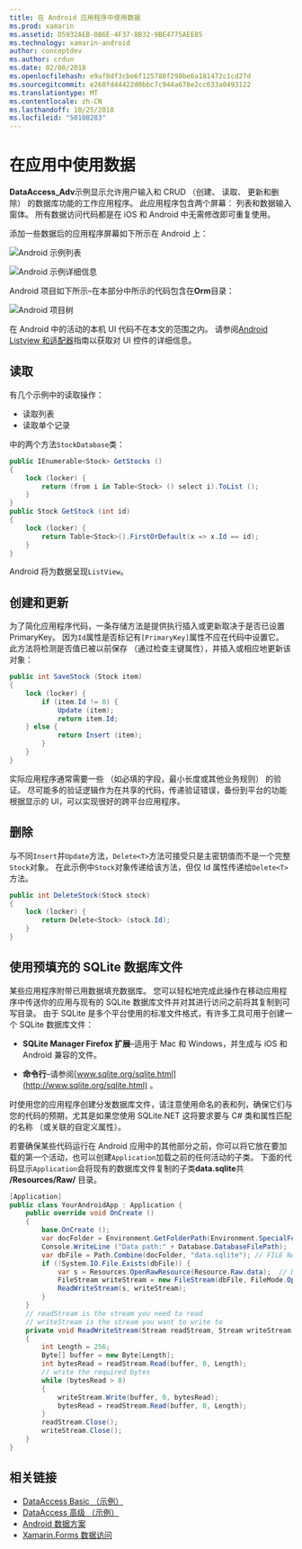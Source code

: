 ```yaml
---
title: 在 Android 应用程序中使用数据
ms.prod: xamarin
ms.assetid: D5932AEB-0B6E-4F37-8B32-9BE4775AEE85
ms.technology: xamarin-android
author: conceptdev
ms.author: crdun
ms.date: 02/08/2018
ms.openlocfilehash: e9af8df3cbe6f125788f298be6a181472c1cd27d
ms.sourcegitcommit: e268fd44422d0bbc7c944a678e2cc633a0493122
ms.translationtype: MT
ms.contentlocale: zh-CN
ms.lasthandoff: 10/25/2018
ms.locfileid: "50108283"
---
```

# <a name="using-data-in-an-app"></a>在应用中使用数据

**DataAccess_Adv**示例显示允许用户输入和 CRUD （创建、 读取、 更新和删除） 的数据库功能的工作应用程序。 此应用程序包含两个屏幕： 列表和数据输入窗体。 所有数据访问代码都是在 iOS 和 Android 中无需修改即可重复使用。

添加一些数据后的应用程序屏幕如下所示在 Android 上：

![Android 示例列表](using-data-in-an-app-images/image11.png "Android 示例列表")

![Android 示例详细信息](using-data-in-an-app-images/image12.png "Android 示例详细信息")

Android 项目如下所示&ndash;在本部分中所示的代码包含在**Orm**目录：

![Android 项目树](using-data-in-an-app-images/image14.png "Android 项目树")

在 Android 中的活动的本机 UI 代码不在本文的范围之内。 请参阅[Android Listview 和适配器](~/android/user-interface/layouts/list-view/index.md)指南以获取对 UI 控件的详细信息。

## <a name="read"></a>读取

有几个示例中的读取操作：

-  读取列表
-  读取单个记录

中的两个方法`StockDatabase`类：

```csharp
public IEnumerable<Stock> GetStocks ()
{
    lock (locker) {
        return (from i in Table<Stock> () select i).ToList ();
    }
}
public Stock GetStock (int id)
{
    lock (locker) {
        return Table<Stock>().FirstOrDefault(x => x.Id == id);
    }
}
```

Android 将为数据呈现`ListView`。

## <a name="create-and-update"></a>创建和更新

为了简化应用程序代码，一条存储方法是提供执行插入或更新取决于是否已设置 PrimaryKey。 因为`Id`属性是否标记有`[PrimaryKey]`属性不应在代码中设置它。 此方法将检测是否值已被以前保存 （通过检查主键属性），并插入或相应地更新该对象：

```csharp
public int SaveStock (Stock item)
{
    lock (locker) {
        if (item.Id != 0) {
            Update (item);
            return item.Id;
    } else {
            return Insert (item);
        }
    }
}
```

实际应用程序通常需要一些 （如必填的字段，最小长度或其他业务规则） 的验证。 尽可能多的验证逻辑作为在共享的代码，传递验证错误，备份到平台的功能根据显示的 UI，可以实现很好的跨平台应用程序。

## <a name="delete"></a>删除

与不同`Insert`并`Update`方法，`Delete<T>`方法可接受只是主密钥值而不是一个完整`Stock`对象。 在此示例中`Stock`对象传递给该方法，但仅 Id 属性传递给`Delete<T>`方法。

```csharp
public int DeleteStock(Stock stock)
{
    lock (locker) {
        return Delete<Stock> (stock.Id);
    }
}
```

## <a name="using-a-pre-populated-sqlite-database-file"></a>使用预填充的 SQLite 数据库文件

某些应用程序附带已用数据填充数据库。 您可以轻松地完成此操作在移动应用程序中传送你的应用与现有的 SQLite 数据库文件并对其进行访问之前将其复制到可写目录。 由于 SQLite 是多个平台使用的标准文件格式，有许多工具可用于创建一个 SQLite 数据库文件：

-   **SQLite Manager Firefox 扩展**&ndash;适用于 Mac 和 Windows，并生成与 iOS 和 Android 兼容的文件。

-   **命令行**&ndash;请参阅[www.sqlite.org/sqlite.html](http://www.sqlite.org/sqlite.html) 。

时使用您的应用程序创建分发数据库文件，请注意使用命名的表和列，确保它们与您的代码的预期，尤其是如果您使用 SQLite.NET 这将要求要与 C# 类和属性匹配的名称 （或关联的自定义属性）。

若要确保某些代码运行在 Android 应用中的其他部分之前，你可以将它放在要加载的第一个活动，也可以创建`Application`加载之前的任何活动的子类。 下面的代码显示`Application`会将现有的数据库文件复制的子类**data.sqlite**共 **/Resources/Raw/** 目录。

```csharp
[Application]
public class YourAndroidApp : Application {
    public override void OnCreate ()
    {
        base.OnCreate ();
        var docFolder = Environment.GetFolderPath(Environment.SpecialFolder.Personal);
        Console.WriteLine ("Data path:" + Database.DatabaseFilePath);
        var dbFile = Path.Combine(docFolder, "data.sqlite"); // FILE NAME TO USE WHEN COPIED
        if (!System.IO.File.Exists(dbFile)) {
            var s = Resources.OpenRawResource(Resource.Raw.data);  // DATA FILE RESOURCE ID
            FileStream writeStream = new FileStream(dbFile, FileMode.OpenOrCreate, FileAccess.Write);
            ReadWriteStream(s, writeStream);
        }
    }
    // readStream is the stream you need to read
    // writeStream is the stream you want to write to
    private void ReadWriteStream(Stream readStream, Stream writeStream)
    {
        int Length = 256;
        Byte[] buffer = new Byte[Length];
        int bytesRead = readStream.Read(buffer, 0, Length);
        // write the required bytes
        while (bytesRead > 0)
        {
            writeStream.Write(buffer, 0, bytesRead);
            bytesRead = readStream.Read(buffer, 0, Length);
        }
        readStream.Close();
        writeStream.Close();
    }
}
```


## <a name="related-links"></a>相关链接

- [DataAccess Basic （示例）](https://github.com/xamarin/mobile-samples/tree/master/DataAccess/Basic)
- [DataAccess 高级 （示例）](https://github.com/xamarin/mobile-samples/tree/master/DataAccess/Advanced)
- [Android 数据方案](https://github.com/xamarin/recipes/tree/master/Recipes/android/data)
- [Xamarin.Forms 数据访问](~/xamarin-forms/app-fundamentals/databases.md)

